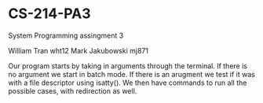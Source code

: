 # CS-214-PA3
System Programming assingment 3 

William Tran wht12
Mark Jakubowski mj871

Our program starts by taking in arguments through the terminal. If there is no argument we start in batch mode. If there is an arugment we test if it was with a file descriptor using isatty(). We then have commands to run all the possible cases, with redirection as well. 